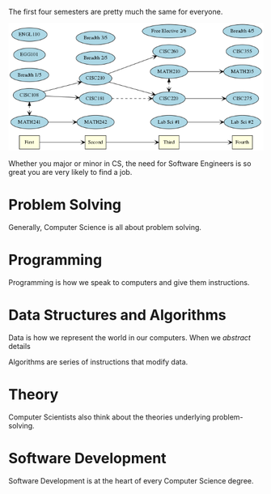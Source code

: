 The first four semesters are pretty much the same for everyone.

![images/cs_core.png](images/cs_core.png)


Whether you major or minor in CS, the need for Software Engineers is so great you are very likely to find a job.

# Problem Solving

Generally, Computer Science is all about problem solving.

# Programming

Programming is how we speak to computers and give them instructions.

# Data Structures and Algorithms

Data is how we represent the world in our computers. When we *abstract* details

Algorithms are series of instructions that modify data.

# Theory

Computer Scientists also think about the theories underlying problem-solving.

# Software Development 

Software Development is at the heart of every Computer Science degree.

